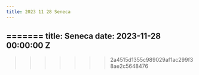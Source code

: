 ```yaml
---
title: 2023 11 28 Seneca
---
```


=======
title: Seneca
date: 2023-11-28 00:00:00 Z
---

>>>>>>> 2a4515d1355c989029af1ac299f38ae2c5648476
